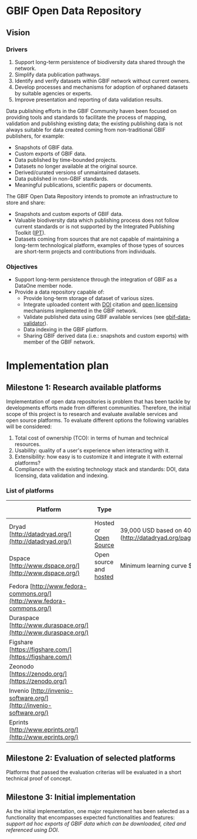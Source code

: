 # GBIF Open Data Repository

## Vision

### Drivers
  1. Support long-term persistence of biodiversity data shared through the network.
  2. Simplify data publication pathways.
  3. Identify and verify datasets within GBIF network without current owners. 
  4. Develop processes and mechanisms for adoption of orphaned datasets by suitable agencies or experts.
  5. Improve presentation and reporting of data validation results.

Data publishing efforts in the GBIF Community haven been focused on providing tools and standards to facilitate the process of mapping, validation and publishing existing data; the existing publishing data is not always suitable for data created coming from non-traditional GBIF publishers, for example:

  * Snapshots of GBIF data.
  * Custom exports of GBIF data.
  * Data published by time-bounded projects.
  * Datasets no longer available at the original source.
  * Derived/curated versions of unmaintained datasets.
  * Data published in non-GBIF standards.
  * Meaningful publications, scientific papers or documents.

The GBIF Open Data Repository intends to promote an infrastructure to store and share: 
  * Snapshots and custom exports of GBIF data.
  * Valuable biodiversity data which publishing process does not follow current standards or is not supported by the Integrated Publishing Toolkit ([IPT](http://www.gbif.org/ipt)).
  * Datasets coming from sources that are not capable of maintaining a long-term technological platform, examples of those types of sources are short-term projects and contributions from individuals.

### Objectives
  * Support long-term persistence through the integration of GBIF as a DataOne member node.
  * Provide a data repository capable of:
    * Provide long-term storage of dataset of various sizes.
    * Integrate uploaded content with [DOI](https://www.doi.org/) citation and [open licensing](http://opendefinition.org/licenses/) mechanisms implemented in the GBIF network.
    * Validate published data using GBIF available services (see [gbif-data-validator](https://github.com/gbif/gbif-data-validator/)).
    * Data indexing in the GBIF platform.
    * Sharing GBIF derived data (i.e.: snapshots and custom exports) with member of the GBIF network.
    
# Implementation plan

## Milestone 1:  Research available platforms
Implementation of open data repositories is problem that has been tackle by developments efforts made from different communities. Therefore, the initial scope of this project is to research and evaluate available services and open source platforms. To evaluate different options the following variables will be considered:
  1.	Total cost of ownership (TCO): in terms of human and technical resources.
  2.	Usability: quality of a user's experience when interacting with it.
  3.	Extensibility: how easy is to customize it and integrate it with external platforms?
  4.	Compliance with the existing technology stack and standards: DOI, data licensing, data validation and indexing.

### List of platforms 

| Platform | Type | TCO | Usability | Extensibility | Compliance | License | DOI Support |
| -------- | ---- | --- | --------- | ------------- | ---------- | ------- | ----------- |
| Dryad [http://datadryad.org/](http://datadryad.org/) | Hosted or [Open Source](https://github.com/datadryad/dryad-repo) | 39,000 USD based on 400 publications a year (http://datadryad.org/pages/paymentPlanComparisonTool#) | Similar to IPT for publishing | Not possible in hosted version | Java >7 nor supported | CC0 | yes |
| Dspace [http://www.dspace.org/](http://www.dspace.org/) | Open source and [hosted](http://dspacedirect.org/) | Minimum learning curve  $8,670 for the hosted solution | basic but customizable | yes | yes | Customizable  | yes |
| Fedora [http://www.fedora-commons.org/](http://www.fedora-commons.org/) |  |  |  |  |  |  |  |
| Duraspace [http://www.duraspace.org/](http://www.duraspace.org/) |  |  |  |  |  |  |  |
| Figshare [https://figshare.com/](https://figshare.com/) |  |  |  |  |  |  |  |
| Zeonodo [https://zenodo.org/](https://zenodo.org/) |  |  |  |  |  |  |  |
| Invenio [http://invenio-software.org/](http://invenio-software.org/) |  |  |  |  |  |  |  |
| Eprints [http://www.eprints.org/](http://www.eprints.org/) |  |  |  |  |  |  |  |


## Milestone 2: Evaluation of selected platforms
Platforms that passed the evaluation criterias will be evaluated in a short technical proof of concept.

## Milestone 3: Initial implementation
As the initial implementation, one major requirement has been selected as a functionality that encompasses expected functionalities and features: *support ad hoc exports of GBIF data which can be downloaded, cited and referenced using DOI*.
